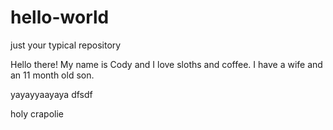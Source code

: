 # hello-world
just your typical repository

Hello there! My name is Cody and I love sloths and coffee.
I have a wife and an 11 month old son.

yayayyaayaya
dfsdf


holy crapolie
